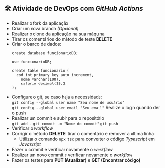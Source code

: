 ## 🛠 Atividade de DevOps com *GitHub Actions*
* Realizar o fork da aplicação
* Criar um nova branch *(Opcional)*
* Realizar o clone da aplicação na sua máquina
* Tirar os comentários do método de teste **DELETE**
* Criar o banco de dados:
  ```
  create database funcionarioDB;
  
  use funcionarioDB;
  
  create table funcionario (
  	cod int primary key auto_increment,
      nome varchar(100),
      salario decimal(15,2)
  );
  ```  
* Configure o git, se caso haja a necessidade:  
  `git config --global user.name "Seu nome de usuário"`  
  `git config --global user.email "Seu email"`
  Realize o login quando der o push
* Realizar um commit e subir para o repositório  
  `git add .`
  `git commit -m "Nome do commit"`
  `git push`
* Verificar o *workflow*
* Corrigir o método **DELETE**, tirar o comentário e remover a última linha
  - Utilizar o comando `npx tsc` para converter o código *Typescript* em *Javascript*
* Fazer o commit e verificar novamente o *workflow*
* Realizar um novo commit e verificar novamente o *workflow*
* Fazer os testes para **PUT (Atualizar)** e **GET (Encontrar código)**  

